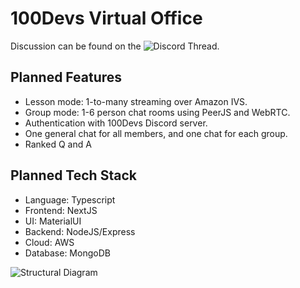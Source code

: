 # 100Devs Virtual Office

Discussion can be found on the ![Discord Thread](https://discord.com/channels/735923219315425401/1060605220226334820).

## Planned Features
- Lesson mode: 1-to-many streaming over Amazon IVS.
- Group mode: 1-6 person chat rooms using PeerJS and WebRTC.
- Authentication with 100Devs Discord server.
- One general chat for all members, and one chat for each group.
- Ranked Q and A

## Planned Tech Stack
- Language: Typescript
- Frontend: NextJS
- UI: MaterialUI
- Backend: NodeJS/Express
- Cloud: AWS
- Database: MongoDB

![Structural Diagram](https://i.ibb.co/tMNJq0J/structure.jpg)
